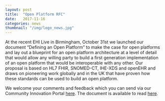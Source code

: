 ```yaml
---
layout: post
title:  "Open Platform RFC"
date:   2017-11-16 
categories: news
thumbnail: "/img/logo_news.jpg"
---
```


At the recent EHI Live in Birmingham, October 31st  we launched our document “Defining an Open Platform” to make the case for open platforms and lay out a blueprint for an open platform architecture at a level of detail that would allow any willing party to build a first generation implementation of an open platform that would be interoperable with any other. Our proposal is based on HL7 FHIR, SNOMED-CT, IHE-XDS and openEHR and draws on pioneering work globally and in the UK that have proven how these standards can be used to build an open platform.

We welcome your comments and feedback which you can send via our Community Innovation Portal <a href="https://community.apperta.org/forums/905251-request-for-comment/suggestions/32077336-defining-an-open-platform">here</a>. The document is available to read <a href="{{ site.url }}/assets/Apperta_Defining_an_Open_Platform_April.pdf">here</a>.